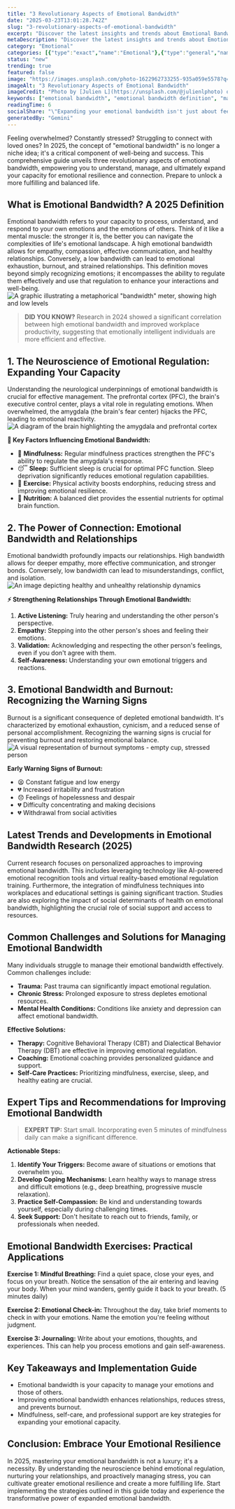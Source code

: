 ```yaml
---
title: "3 Revolutionary Aspects of Emotional Bandwidth"
date: "2025-03-23T13:01:28.742Z"
slug: "3-revolutionary-aspects-of-emotional-bandwidth"
excerpt: "Discover the latest insights and trends about Emotional Bandwidth. This comprehensive guide covers everything you need to know about Emotional Bandwidth in 2025."
metaDescription: "Discover the latest insights and trends about Emotional Bandwidth. This comprehensive guide covers everything you need to know about Emotional Bandwidth in..."
category: "Emotional"
categories: [{"type":"exact","name":"Emotional"},{"type":"general","name":"Workplace"},{"type":"medium","name":"Team Management"},{"type":"specific","name":"Conflict Resolution"},{"type":"niche","name":"Difficult Conversations"}]
status: "new"
trending: true
featured: false
image: "https://images.unsplash.com/photo-1622962733255-935a059e5578?q=85&w=1200&fit=max&fm=webp&auto=compress"
imageAlt: "3 Revolutionary Aspects of Emotional Bandwidth"
imageCredit: "Photo by [Julien L](https://unsplash.com/@julienlphoto) on Unsplash"
keywords: ["emotional bandwidth", "emotional bandwidth definition", "managing emotional bandwidth", "increase emotional bandwidth", "emotional bandwidth and relationships", "emotional bandwidth burnout", "emotional bandwidth exercises", "how to improve emotional bandwidth", "emotional bandwidth therapy", "emotional bandwidth coaching"]
readingTime: 6
socialShare: "\"Expanding your emotional bandwidth isn't just about feeling better; it's about building stronger relationships and navigating life's challenges with greater ease and resilience.\""
generatedBy: "Gemini"
---
```




Feeling overwhelmed?  Constantly stressed?  Struggling to connect with loved ones?  In 2025, the concept of "emotional bandwidth" is no longer a niche idea; it's a critical component of well-being and success.  This comprehensive guide unveils three revolutionary aspects of emotional bandwidth, empowering you to understand, manage, and ultimately expand your capacity for emotional resilience and connection.  Prepare to unlock a more fulfilling and balanced life.

## What is Emotional Bandwidth? A 2025 Definition

Emotional bandwidth refers to your capacity to process, understand, and respond to your own emotions and the emotions of others.  Think of it like a mental muscle:  the stronger it is, the better you can navigate the complexities of life's emotional landscape.  A high emotional bandwidth allows for empathy, compassion, effective communication, and healthy relationships. Conversely, a low bandwidth can lead to emotional exhaustion, burnout, and strained relationships.  This definition moves beyond simply recognizing emotions; it encompasses the ability to regulate them effectively and use that regulation to enhance your interactions and well-being. ![A graphic illustrating a metaphorical "bandwidth" meter, showing high and low levels](https://images.unsplash.com/photo-1599831094105-64f7be4abdb3?q=85&w=1200&fit=max&fm=webp&auto=compress)

> **DID YOU KNOW?** Research in 2024 showed a significant correlation between high emotional bandwidth and improved workplace productivity, suggesting that emotionally intelligent individuals are more efficient and effective.

## 1.  The Neuroscience of Emotional Regulation: Expanding Your Capacity

Understanding the neurological underpinnings of emotional bandwidth is crucial for effective management.  The prefrontal cortex (PFC), the brain's executive control center, plays a vital role in regulating emotions.  When overwhelmed, the amygdala (the brain's fear center) hijacks the PFC, leading to emotional reactivity.  ![A diagram of the brain highlighting the amygdala and prefrontal cortex](https://images.unsplash.com/photo-1501719326211-cc2c472ebc9c?q=85&w=1200&fit=max&fm=webp&auto=compress)

**🔑 Key Factors Influencing Emotional Bandwidth:**

* 🧠 **Mindfulness:**  Regular mindfulness practices strengthen the PFC's ability to regulate the amygdala's response.
* 😴 **Sleep:** Sufficient sleep is crucial for optimal PFC function.  Sleep deprivation significantly reduces emotional regulation capabilities.
* 🤸 **Exercise:** Physical activity boosts endorphins, reducing stress and improving emotional resilience.
* 🥦 **Nutrition:** A balanced diet provides the essential nutrients for optimal brain function.

## 2.  The Power of Connection: Emotional Bandwidth and Relationships

Emotional bandwidth profoundly impacts our relationships.  High bandwidth allows for deeper empathy, more effective communication, and stronger bonds.  Conversely, low bandwidth can lead to misunderstandings, conflict, and isolation.  ![An image depicting healthy and unhealthy relationship dynamics](https://images.unsplash.com/photo-1583443920098-6b56d6aabdb1?q=85&w=1200&fit=max&fm=webp&auto=compress)

**⚡ Strengthening Relationships Through Emotional Bandwidth:**

1. **Active Listening:**  Truly hearing and understanding the other person's perspective.
2. **Empathy:**  Stepping into the other person's shoes and feeling their emotions.
3. **Validation:**  Acknowledging and respecting the other person's feelings, even if you don't agree with them.
4. **Self-Awareness:**  Understanding your own emotional triggers and reactions.

## 3.  Emotional Bandwidth and Burnout: Recognizing the Warning Signs

Burnout is a significant consequence of depleted emotional bandwidth.  It's characterized by emotional exhaustion, cynicism, and a reduced sense of personal accomplishment.  Recognizing the warning signs is crucial for preventing burnout and restoring emotional balance. ![A visual representation of burnout symptoms - empty cup, stressed person](https://images.unsplash.com/photo-1584299191696-77a9630c4ff0?q=85&w=1200&fit=max&fm=webp&auto=compress)

**Early Warning Signs of Burnout:**

* 😫 Constant fatigue and low energy
* 💔 Increased irritability and frustration
* 😞 Feelings of hopelessness and despair
* 💔 Difficulty concentrating and making decisions
* 💔 Withdrawal from social activities

##  Latest Trends and Developments in Emotional Bandwidth Research (2025)

Current research focuses on personalized approaches to improving emotional bandwidth.  This includes leveraging technology like AI-powered emotional recognition tools and virtual reality-based emotional regulation training.  Furthermore, the integration of mindfulness techniques into workplaces and educational settings is gaining significant traction.  Studies are also exploring the impact of social determinants of health on emotional bandwidth, highlighting the crucial role of social support and access to resources.

## Common Challenges and Solutions for Managing Emotional Bandwidth

Many individuals struggle to manage their emotional bandwidth effectively.  Common challenges include:

* **Trauma:** Past trauma can significantly impact emotional regulation.
* **Chronic Stress:**  Prolonged exposure to stress depletes emotional resources.
* **Mental Health Conditions:**  Conditions like anxiety and depression can affect emotional bandwidth.

**Effective Solutions:**

* **Therapy:**  Cognitive Behavioral Therapy (CBT) and Dialectical Behavior Therapy (DBT) are effective in improving emotional regulation.
* **Coaching:**  Emotional coaching provides personalized guidance and support.
* **Self-Care Practices:**  Prioritizing mindfulness, exercise, sleep, and healthy eating are crucial.

##  Expert Tips and Recommendations for Improving Emotional Bandwidth

> **EXPERT TIP:**  Start small.  Incorporating even 5 minutes of mindfulness daily can make a significant difference.

**Actionable Steps:**

1. **Identify Your Triggers:**  Become aware of situations or emotions that overwhelm you.
2. **Develop Coping Mechanisms:**  Learn healthy ways to manage stress and difficult emotions (e.g., deep breathing, progressive muscle relaxation).
3. **Practice Self-Compassion:**  Be kind and understanding towards yourself, especially during challenging times.
4. **Seek Support:**  Don't hesitate to reach out to friends, family, or professionals when needed.

## Emotional Bandwidth Exercises: Practical Applications

**Exercise 1:  Mindful Breathing:**  Find a quiet space, close your eyes, and focus on your breath.  Notice the sensation of the air entering and leaving your body.  When your mind wanders, gently guide it back to your breath. (5 minutes daily)

**Exercise 2:  Emotional Check-in:**  Throughout the day, take brief moments to check in with your emotions.  Name the emotion you're feeling without judgment.

**Exercise 3:  Journaling:**  Write about your emotions, thoughts, and experiences.  This can help you process emotions and gain self-awareness.

## Key Takeaways and Implementation Guide

* Emotional bandwidth is your capacity to manage your emotions and those of others.
*  Improving emotional bandwidth enhances relationships, reduces stress, and prevents burnout.
*  Mindfulness, self-care, and professional support are key strategies for expanding your emotional capacity.

## Conclusion:  Embrace Your Emotional Resilience

In 2025, mastering your emotional bandwidth is not a luxury; it's a necessity.  By understanding the neuroscience behind emotional regulation, nurturing your relationships, and proactively managing stress, you can cultivate greater emotional resilience and create a more fulfilling life.  Start implementing the strategies outlined in this guide today and experience the transformative power of expanded emotional bandwidth.

